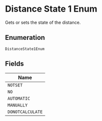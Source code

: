 
# Distance State 1 Enum

Gets or sets the state of the distance.

## Enumeration

`DistanceState1Enum`

## Fields

| Name |
|  --- |
| `NOTSET` |
| `NO` |
| `AUTOMATIC` |
| `MANUALLY` |
| `DONOTCALCULATE` |

